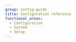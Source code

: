 ```yaml
---
group: config-guide
title: Configuration reference
functional_areas:
  - Configuration
  - System
  - Setup
---
```

